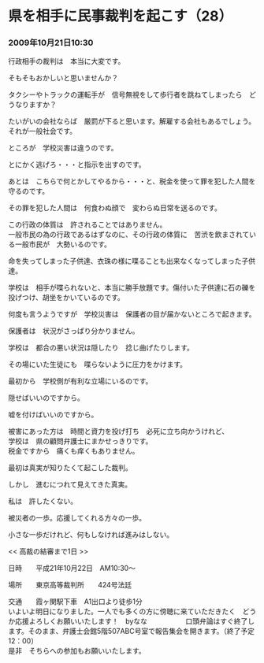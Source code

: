 # 県を相手に民事裁判を起こす（28）
### 2009年10月21日10:30

行政相手の裁判は　本当に大変です。


そもそもおかしいと思いませんか？


タクシーやトラックの運転手が　信号無視をして歩行者を跳ねてしまったら　どうなりますか？


たいがいの会社ならば　厳罰が下ると思います。解雇する会社もあるでしょう。それが一般社会です。

 

ところが　学校災害は違うのです。


とにかく逃げろ・・・と指示を出すのです。


あとは　こちらで何とかしてやるから・・・と、税金を使って罪を犯した人間を守るのです。

その罪を犯した人間は　何食わぬ顔で　変わらぬ日常を送るのです。

この行政の体質は　許されることではありません。  
一般市民の為の行政であるはずなのに、その行政の体質に　苦渋を飲まされている一般市民が　大勢いるのです。

 

命を失ってしまった子供達、衣珠の様に喋ることも出来なくなってしまった子供達。


学校は　相手が喋られないと、本当に勝手放題です。傷付いた子供達に石の礫を投げつけ、胡坐をかいているのです。

 

何度も言うようですが　学校災害は　保護者の目が届かないところで起きます。


保護者は　状況がさっぱり分かりません。


学校は　都合の悪い状況は隠したり　捻じ曲げたりします。

その場にいた生徒にも　喋らないように圧力をかけます。

 

最初から　学校側が有利な立場にいるのです。

隠せばいいのですから。

嘘を付けばいいのですから。

 

被害にあった方は　時間と資力を投げ打ち　必死に立ち向かうけれど、  
学校は　県の顧問弁護士にまかせっきりです。  
税金ですから　痛くも痒くもありません。

 

最初は真実が知りたくて起こした裁判。


しかし　進むにつれて見えてきた真実。


私は　許したくない。


被災者の一歩。応援してくれる方々の一歩。


小さな一歩だけれど、何もしなければ進みはしない。

<< 高裁の結審まで1日 >>

 

日時　　平成21年10月22日　AM10:30～

場所　　東京高等裁判所　　424号法廷

交通　　霞ヶ関駅下車　A1出口より徒歩1分  
いよいよ明日になりました。一人でも多くの方に傍聴に来ていただきたく　どうか応援よろしくお願いいたします！　byなな
　　　　　
口頭弁論はすぐ終了します。そのまま、弁護士会館5階507ABC号室で報告集会を開きます。（終了予定12：00）  
是非　そちらへの参加もお願いいたします。